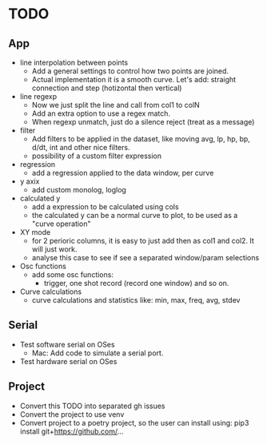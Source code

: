 # TODO

## App

* line interpolation between points
    * Add a general settings to control how two points are joined.
    * Actual implementation it is a smooth curve. Let's add: straight connection and step (hotizontal then vertical)
* line regexp
    * Now we just split the line and call from col1 to colN
    * Add an extra option to use a regex match.
    * When regexp unmatch, just do a silence reject (treat as a message)
* filter
    * Add filters to be applied in the dataset, like moving avg, lp, hp, bp, d/dt, int and other nice filters.
    * possibility of a custom filter expression
* regression
    * add a regression applied to the data window, per curve
* y axix
    * add custom monolog, loglog
* calculated y
   * add a expression to be calculated using cols
   * the calculated y can be a normal curve to plot, to be used as a "curve operation"
* XY mode
   * for 2 perioric columns, it is easy to just add then as col1 and col2. It will just work.
   * analyse this case to see if see a separated window/param selections
* Osc functions
   * add some osc functions:
      * trigger, one shot record (record one window) and so on.
* Curve calculations
   * curve calculations and statistics like: min, max, freq, avg, stdev

## Serial

* Test software serial on OSes
    * Mac: Add code to simulate a serial port.
* Test hardware serial on OSes

## Project

* Convert this TODO into separated gh issues
* Convert the project to use venv
* Convert project to a poetry project, so the user can install using: pip3 install git+https://github.com/...
  
